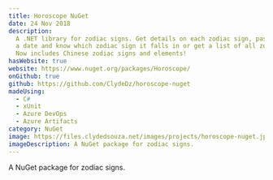 ```yaml
---
title: Horoscope NuGet
date: 24 Nov 2018
description:
  A .NET library for zodiac signs. Get details on each zodiac sign, pass
  a date and know which zodiac sign it falls in or get a list of all zodiac signs.
  Now includes Chinese zodiac signs and elements!
hasWebsite: true
website: https://www.nuget.org/packages/Horoscope/
onGithub: true
github: https://github.com/ClydeDz/horoscope-nuget
madeUsing:
  - C#
  - xUnit
  - Azure DevOps
  - Azure Artifacts
category: NuGet
image: https://files.clydedsouza.net/images/projects/horoscope-nuget.jpg
imageDescription: A NuGet package for zodiac signs.
---
```


A NuGet package for zodiac signs.
